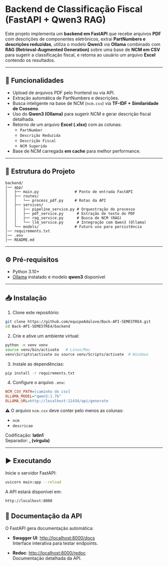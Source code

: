 # Backend de Classificação Fiscal (FastAPI + Qwen3 RAG)

Este projeto implementa um **backend em FastAPI** que recebe arquivos **PDF** com descrições de componentes eletrônicos, extrai **PartNumbers e descrições reduzidas**, utiliza o modelo **Qwen3** via **Ollama** combinado com **RAG (Retrieval-Augmented Generation)** sobre uma base de **NCM em CSV** para sugerir a classificação fiscal, e retorna ao usuário um arquivo **Excel** contendo os resultados.

---

## 🚀 Funcionalidades

- Upload de arquivos PDF pelo frontend ou via API.
- Extração automática de PartNumbers e descrições.
- Busca inteligente na base de NCM (`ncm.csv`) via **TF-IDF + Similaridade de Cosseno**.
- Uso do **Qwen3 (Ollama)** para sugerir NCM e gerar descrição fiscal detalhada.
- Retorno de um arquivo **Excel (.xlsx)** com as colunas:
  - `PartNumber`
  - `Descrição Reduzida`
  - `Descrição Fiscal`
  - `NCM Sugerido`
- Base de NCM carregada **em cache** para melhor performance.

---

## 📂 Estrutura do Projeto

```
backend/
│── app/
│   ├── main.py                # Ponto de entrada FastAPI
│   ├── routes/
│   │   └── process_pdf.py     # Rotas da API
│   ├── services/
│   │   ├── pipeline_service.py # Orquestração do processo
│   │   ├── pdf_service.py      # Extração de texto do PDF
│   │   ├── rag_service.py      # Busca de NCM (RAG)
│   │   └── llm_service.py      # Integração com Qwen3 (Ollama)
│   └── models/                # Futuro uso para persistência
│── requirements.txt
│── .env
│── README.md
```

---

## ⚙️ Pré-requisitos

- Python 3.10+
- [Ollama](https://ollama.com/) instalado e modelo **qwen3** disponível

---

## 📥 Instalação

1. Clone este repositório:

```bash
git clone https://github.com/equipeAdalove/Back-API-SEMESTRE4.git
cd Back-API-SEMESTRE4/backend
```

2. Crie e ative um ambiente virtual:

```bash
python -m venv venv
source venv/bin/activate   # Linux/Mac
venv\Scripts\activate ou source venv/Scripts/activate  # Windows
```

3. Instale as dependências:

```bash
pip install -r requirements.txt
```

4. Configure o arquivo `.env`:

```ini
NCM_CSV_PATH=[caminho do csv]
OLLAMA_MODEL="qwen3:1.7b"
OLLAMA_URL=http://localhost:11434/api/generate

```

⚠️ O arquivo `ncm.csv` deve conter pelo menos as colunas:

- `ncm`
- `descricao`

Codificação: **latin1**  
Separador: **, (vírgula)**

---

## ▶️ Executando

Inicie o servidor FastAPI:

```bash
uvicorn main:app --reload
```

A API estará disponível em:

```
http://localhost:8000
```

## 📄 Documentação da API

O FastAPI gera documentação automática:

- **Swagger UI**: [http://localhost:8000/docs](http://localhost:8000/docs)  
  Interface interativa para testar endpoints.

- **Redoc**: [http://localhost:8000/redoc](http://localhost:8000/redoc)  
  Documentação detalhada da API.
